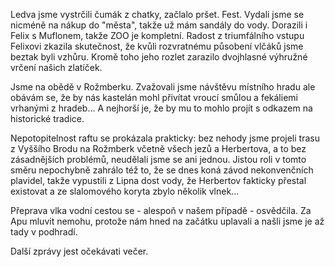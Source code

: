 <!-- dcterms:identifier = riderweblog#170 -->
<!-- dcterms:title = Rožmberk -->
<!-- dcterms:abstract = Zprávy z podhradí -->
<!-- np9:categoryId = 1 -->
<!-- x4w:category = Koně -->
<!-- np9:authorId = 1 -->
<!-- np9:authorEmail = michal.valasek@altairis.cz -->
<!-- dcterms:creator = Michal Altair Valášek -->
<!-- dcterms:created = 2004-09-04T14:11:06.063+02:00 -->
<!-- dcterms:date = 2004-09-04T14:11:06.063+02:00 -->

Ledva jsme vystrčili čumák z chatky, začlalo pršet. Fest. Vydali jsme se nicméně na nákup do "města", takže už mám sandály do vody. Dorazili i Felix s Muflonem, takže ZOO je kompletní. Radost z triumfálního vstupu Felixovi zkazila skutečnost, že kvůli rozvratnému působení vlčáků jsme beztak byli vzhůru. Kromě toho jeho rozlet zarazilo dvojhlasné výhružné vrčení našich zlatíček.

Jsme na obědě v Rožmberku. Zvažovali jsme návštěvu místního hradu ale obávám se, že by nás kastelán mohl přivítat vroucí smůlou a fekáliemi vrhanými z hradeb... A nejhorší je, že by mu to mohlo projít s odkazem na historické tradice.

Nepotopitelnost raftu se prokázala prakticky: bez nehody jsme projeli trasu z Vyššího Brodu na Rožmberk včetně všech jezů a Herbertova, a to bez zásadnějších problémů, neudělali jsme se ani jednou. Jistou roli v tomto směru nepochybně zahrálo též to, že se dnes koná závod nekonvenčních plavidel, takže vypustili z Lipna dost vody, že Herbertov fakticky přestal existovat a ze slalomového koryta zbylo několik vlnek...

Přeprava vlka vodní cestou se - alespoň v našem případě - osvědčila. Za Apu mluvit nemohu, protože nám hned na začátku uplavali a našli jsme je až tady v podhradí.

Další zprávy jest očekávati večer.
